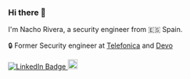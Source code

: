 ### Hi there 👋

I'm Nacho Rivera, a security engineer from 🇪🇸 Spain.

🔒  Former Security engineer at [Telefonica](https://www.telefonica.com/es/) and [Devo](https://www.devo.com/)

<p>
   <a href="https://www.linkedin.com/in/ignacio-rivera-corull%C3%B3n-155470105/">
     <img src="https://img.shields.io/badge/-@jfagoagas-0077B5?style=flat-square&amp;labelColor=0077B5&amp;logo=LinkedIn&amp;link=https://www.linkedin.com/in/jfagoagas/" alt="LinkedIn Badge">
  </a>
    <a href="https://github.com/n4ch04">
    <img height="20" src="https://img.shields.io/github/followers/jfagoagas?label=follow&logo=github&style=flat-square" />
  </a>
</p>
